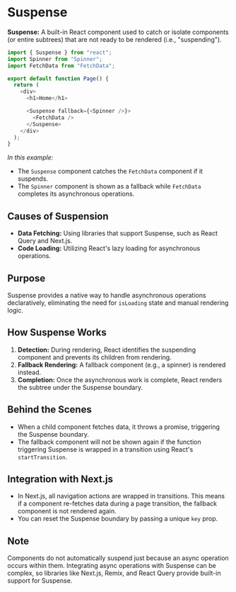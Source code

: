 # Suspense

**Suspense:** A built-in React component used to catch or isolate components (or entire subtrees) that are not ready to be rendered (i.e., "suspending").

```js
import { Suspense } from "react";
import Spinner from "Spinner";
import FetchData from "FetchData";

export default function Page() {
  return (
    <div>
      <h1>Home</h1>

      <Suspense fallback={<Spinner />}>
        <FetchData />
      </Suspense>
    </div>
  );
}
```

_In this example:_

- The `Suspense` component catches the `FetchData` component if it suspends.
- The `Spinner` component is shown as a fallback while `FetchData` completes its asynchronous operations.

## Causes of Suspension

- **Data Fetching:** Using libraries that support Suspense, such as React Query and Next.js.
- **Code Loading:** Utilizing React's lazy loading for asynchronous operations.

## Purpose

Suspense provides a native way to handle asynchronous operations declaratively, eliminating the need for `isLoading` state and manual rendering logic.

## How Suspense Works

1. **Detection:** During rendering, React identifies the suspending component and prevents its children from rendering.
2. **Fallback Rendering:** A fallback component (e.g., a spinner) is rendered instead.
3. **Completion:** Once the asynchronous work is complete, React renders the subtree under the Suspense boundary.

## Behind the Scenes

- When a child component fetches data, it throws a promise, triggering the Suspense boundary.
- The fallback component will not be shown again if the function triggering Suspense is wrapped in a transition using React's `startTransition`.

## Integration with Next.js

- In Next.js, all navigation actions are wrapped in transitions. This means if a component re-fetches data during a page transition, the fallback component is not rendered again.
- You can reset the Suspense boundary by passing a unique `key` prop.

## Note

Components do not automatically suspend just because an async operation occurs within them. Integrating async operations with Suspense can be complex, so libraries like Next.js, Remix, and React Query provide built-in support for Suspense.
